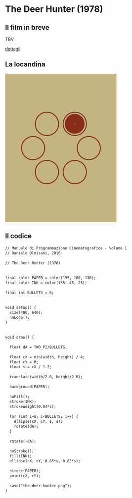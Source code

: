 # The Deer Hunter (1978)



## Il film in breve
TBV

[dettagli](https://www.imdb.com/title/tt0077416/)

## La locandina
<img src="the-deer-hunter.png"  width="360px" title="The Deer Hunter">


## Il codice
```processing
// Manuale di Programmazione Cinematografica - Volume 1
// Daniele Olmisani, 2016

// The Deer Hunter (1978)


final color PAPER = color(195, 180, 130);
final color INK = color(135, 45, 25);

final int BULLETS = 6;


void setup() {
  size(480, 640);
  noLoop();
}


void draw() {
  
  float dA = TWO_PI/BULLETS;
  
  float cX = min(width, height) / 4;
  float cY = 0;
  float s = cX / 1.2;
  
  translate(width/2.0, height/2.0);
    
  background(PAPER);
  
  noFill();
  stroke(INK);
  strokeWeight(0.04*s);
  
  for (int i=0; i<BULLETS; i++) {
    ellipse(cX, cY, s, s);
    rotate(dA);
  }
  
  rotate(-dA);
  
  noStroke();
  fill(INK);
  ellipse(cX, cY, 0.85*s, 0.85*s);
  
  stroke(PAPER);
  point(cX, cY);
  
  save("the-deer-hunter.png");
}
```
